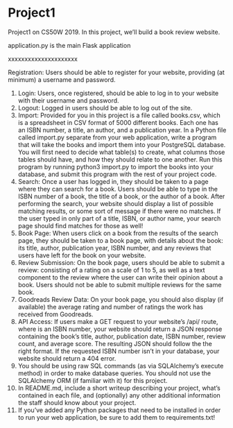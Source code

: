 # Project1
Project1 on CS50W 2019. In this project, we’ll build a book review website.

application.py is the main Flask application

xxxxxxxxxxxxxxxxxxxxx

Registration: Users should be able to register for your website, providing (at minimum) a username and password.
1) Login: Users, once registered, should be able to log in to your website with their username and password.
2) Logout: Logged in users should be able to log out of the site.
3) Import: Provided for you in this project is a file called books.csv, which is a spreadsheet in CSV format of 5000 different books. Each one has an ISBN number, a title, an author, and a publication year. In a Python file called import.py separate from your web application, write a program that will take the books and import them into your PostgreSQL database. You will first need to decide what table(s) to create, what columns those tables should have, and how they should relate to one another. Run this program by running python3 import.py to import the books into your database, and submit this program with the rest of your project code.
4) Search: Once a user has logged in, they should be taken to a page where they can search for a book. Users should be able to type in the ISBN number of a book, the title of a book, or the author of a book. After performing the search, your website should display a list of possible matching results, or some sort of message if there were no matches. If the user typed in only part of a title, ISBN, or author name, your search page should find matches for those as well!
5) Book Page: When users click on a book from the results of the search page, they should be taken to a book page, with details about the book: its title, author, publication year, ISBN number, and any reviews that users have left for the book on your website.
6) Review Submission: On the book page, users should be able to submit a review: consisting of a rating on a scale of 1 to 5, as well as a text component to the review where the user can write their opinion about a book. Users should not be able to submit multiple reviews for the same book.
7) Goodreads Review Data: On your book page, you should also display (if available) the average rating and number of ratings the work has received from Goodreads.
8) API Access: If users make a GET request to your website’s /api/<isbn> route, where <isbn> is an ISBN number, your website should return a JSON response containing the book’s title, author, publication date, ISBN number, review count, and average score. The resulting JSON should follow the the right format. If the requested ISBN number isn’t in your database, your website should return a 404 error.
9) You should be using raw SQL commands (as via SQLAlchemy’s execute method) in order to make database queries. You should not use the SQLAlchemy ORM (if familiar with it) for this project.
10) In README.md, include a short writeup describing your project, what’s contained in each file, and (optionally) any other additional information the staff should know about your project.
11) If you’ve added any Python packages that need to be installed in order to run your web application, be sure to add them to requirements.txt!